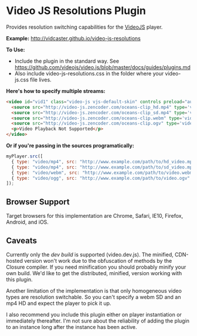 Video JS Resolutions Plugin
==========================

Provides resolution switching capabilities for the [VideoJS](https://github.com/videojs/video.js) player.

**Example:**
http://vidcaster.github.io/video-js-resolutions

**To Use:**

* Include the plugin in the standard way.  See https://github.com/videojs/video.js/blob/master/docs/guides/plugins.md
* Also include video-js-resolutions.css in the folder where your video-js.css file lives.

**Here's how to specify multiple streams:**

```html
<video id="vid1" class="video-js vjs-default-skin" controls preload="auto" width="640" height="264" poster="http://video-js.zencoder.com/oceans-clip.png" data-setup='{}'>
  <source src="http://video-js.zencoder.com/oceans-clip_hd.mp4" type='video/mp4' data-res="HD">
  <source src="http://video-js.zencoder.com/oceans-clip_sd.mp4" type='video/mp4' data-res="SD" data-default="true">
  <source src="http://video-js.zencoder.com/oceans-clip.webm" type='video/webm'>
  <source src="http://video-js.zencoder.com/oceans-clip.ogv" type='video/ogg'>
  <p>Video Playback Not Supported</p>
</video>
```

**Or if you're passing in the sources programatically:**

```javascript
myPlayer.src([
  { type: "video/mp4", src: "http://www.example.com/path/to/hd_video.mp4", data-res: "HD" },
  { type: "video/mp4", src: "http://www.example.com/path/to/sd_video.mp4", data-res: "SD", data-default: true },
  { type: "video/webm", src: "http://www.example.com/path/to/video.webm" },
  { type: "video/ogg", src: "http://www.example.com/path/to/video.ogv" }
]);
```

Browser Support
---------------

Target browsers for this implementation are Chrome, Safari, IE10, Firefox, Android, and iOS.

Caveats
-------

Currently only the *dev build* is supported (video.dev.js).  The minified, CDN-hosted version won't work due to the obfuscation of methods by the Closure compiler.  If you need minification you should probably minify your own build.  We'd like to get the distributed, minified, version working with this plugin.

Another limitation of the implementation is that only homogeneous video types are resolution switchable. So you can't specify a webm SD and an mp4 HD and expect the player to pick it up.

I also recommend you include this plugin either on player instantiation or immediately thereafter.  I'm not sure about the reliability of adding the plugin to an instance long after the instance has been active.

